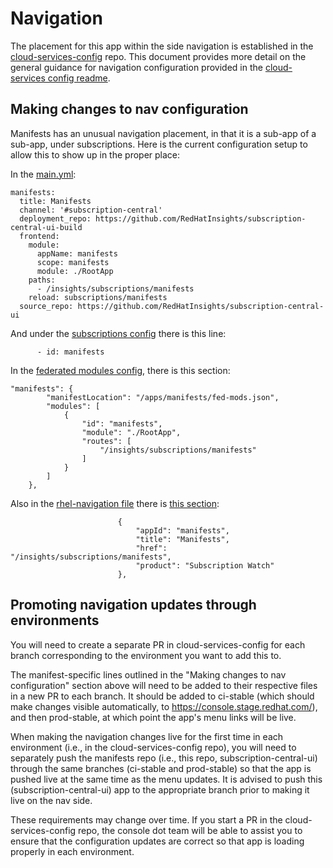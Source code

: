 # Navigation

The placement for this app within the side navigation is established in the [cloud-services-config](https://github.com/redhatinsights/cloud-services-config) repo. This document provides more detail on the general guidance for navigation configuration provided in the [cloud-services config readme](https://github.com/RedHatInsights/cloud-services-config/blob/ci-beta/README.md).

## Making changes to nav configuration

Manifests has an unusual navigation placement, in that it is a sub-app of a sub-app, under subscriptions. Here is the current configuration setup to allow this to show up in the proper place:

In the [main.yml](https://github.com/RedHatInsights/cloud-services-config/blob/ci-beta/main.yml):

```
manifests:
  title: Manifests
  channel: '#subscription-central'
  deployment_repo: https://github.com/RedHatInsights/subscription-central-ui-build
  frontend:
    module:
      appName: manifests
      scope: manifests
      module: ./RootApp
    paths:
      - /insights/subscriptions/manifests
    reload: subscriptions/manifests
  source_repo: https://github.com/RedHatInsights/subscription-central-ui
```

And under the [subscriptions config](https://github.com/RedHatInsights/cloud-services-config/blob/7b9b55b264521b35f96113812fc98455e56b12a4/main.yml#L1030) there is this line:

```
      - id: manifests
```

In the [federated modules config](https://github.com/RedHatInsights/cloud-services-config/blob/ci-beta/chrome/fed-modules.json), there is this section:

```
"manifests": {
        "manifestLocation": "/apps/manifests/fed-mods.json",
        "modules": [
            {
                "id": "manifests",
                "module": "./RootApp",
                "routes": [
                    "/insights/subscriptions/manifests"
                ]
            }
        ]
    },
```

Also in the [rhel-navigation file](https://github.com/RedHatInsights/cloud-services-config/blob/ci-beta/chrome/rhel-navigation.json) there is [this section](https://github.com/RedHatInsights/cloud-services-config/blob/7b9b55b264521b35f96113812fc98455e56b12a4/chrome/rhel-navigation.json#L215):

```
                        {
                            "appId": "manifests",
                            "title": "Manifests",
                            "href": "/insights/subscriptions/manifests",
                            "product": "Subscription Watch"
                        },

```

## Promoting navigation updates through environments

You will need to create a separate PR in cloud-services-config for each branch corresponding to the environment you want to add this to.

The manifest-specific lines outlined in the "Making changes to nav configuration" section above will need to be added to their respective files in a new PR to each branch. It should be added to ci-stable (which should make changes visible automatically, to https://console.stage.redhat.com/), and then prod-stable, at which point the app's menu links will be live.

When making the navigation changes live for the first time in each environment (i.e., in the cloud-services-config repo), you will need to separately push the manifests repo (i.e., this repo, subscription-central-ui) through the same branches (ci-stable and prod-stable) so that the app is pushed live at the same time as the menu updates. It is advised to push this (subscription-central-ui) app to the appropriate branch prior to making it live on the nav side.

These requirements may change over time. If you start a PR in the cloud-services-config repo, the console dot team will be able to assist you to ensure that the configuration updates are correct so that app is loading properly in each environment.
